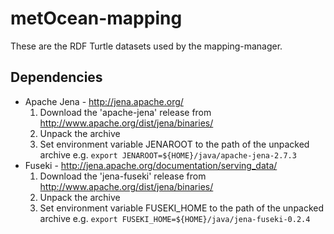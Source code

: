metOcean-mapping
================

These are the RDF Turtle datasets used by the mapping-manager.

Dependencies
------------
* Apache Jena - http://jena.apache.org/
    1. Download the 'apache-jena' release from http://www.apache.org/dist/jena/binaries/
    2. Unpack the archive
    3. Set environment variable JENAROOT to the path of the unpacked archive e.g. `export JENAROOT=${HOME}/java/apache-jena-2.7.3`  
* Fuseki - http://jena.apache.org/documentation/serving_data/
    1. Download the 'jena-fuseki' release from http://www.apache.org/dist/jena/binaries/
    2. Unpack the archive
    3. Set environment variable FUSEKI_HOME to the path of the unpacked archive e.g. `export FUSEKI_HOME=${HOME}/java/jena-fuseki-0.2.4`


